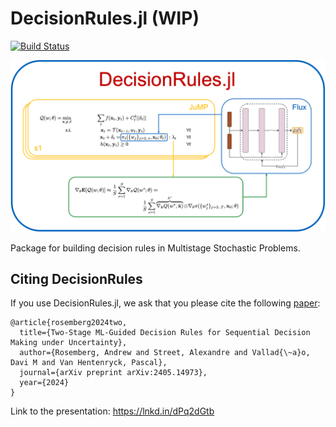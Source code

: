 # DecisionRules.jl (WIP)

[![Build Status](https://github.com/andrewrosemberg/DecisionRules.jl/actions/workflows/CI.yml/badge.svg?branch=main)](https://github.com/andrewrosemberg/DecisionRules.jl/actions/workflows/CI.yml?query=branch%3Amain)

![](https://github.com/andrewrosemberg/DecisionRules.jl/blob/main/decision_rules.png)

Package for building decision rules in Multistage Stochastic Problems.


## Citing  DecisionRules

If you use DecisionRules.jl, we ask that you please cite the following [paper](https://arxiv.org/pdf/2405.14973):

```
@article{rosemberg2024two,
  title={Two-Stage ML-Guided Decision Rules for Sequential Decision Making under Uncertainty},
  author={Rosemberg, Andrew and Street, Alexandre and Vallad{\~a}o, Davi M and Van Hentenryck, Pascal},
  journal={arXiv preprint arXiv:2405.14973},
  year={2024}
}
```
Link to the presentation: https://lnkd.in/dPq2dGtb
